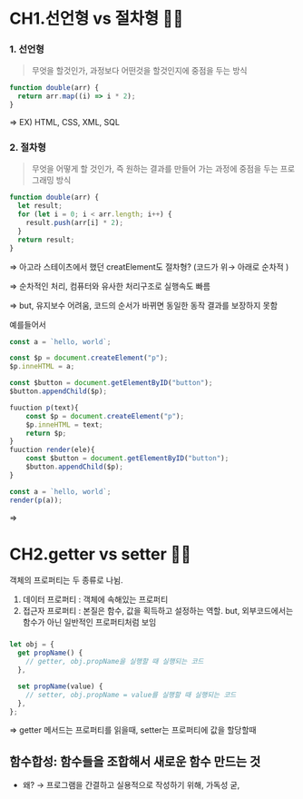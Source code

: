 # CH1.선언형 vs 절차형 💁🏻

### 1. 선언형

> 무엇을 할것인가, 과정보다 어떤것을 할것인지에 중점을 두는 방식

```jsx
function double(arr) {
  return arr.map((i) => i * 2);
}
```

⇒ EX) HTML, CSS, XML, SQL

### 2. 절차형

> 무엇을 어떻게 할 것인가, 즉 원하는 결과를 만들어 가는 과정에 중점을 두는 프로그래밍 방식

```jsx
function double(arr) {
  let result;
  for (let i = 0; i < arr.length; i++) {
    result.push(arr[i] * 2);
  }
  return result;
}
```

⇒ 아고라 스테이츠에서 했던 creatElement도 절차형? (코드가 위→ 아래로 순차적 )

⇒ 순차적인 처리, 컴퓨터와 유사한 처리구조로 실행속도 빠름

⇒ but, 유지보수 어려움, 코드의 순서가 바뀌면 동일한 동작 결과를 보장하지 못함

예를들어서

```jsx
const a = `hello, world`;

const $p = document.createElement("p");
$p.inneHTML = a;

const $button = document.getElementByID("button");
$button.appendChild($p);
```

```jsx
fuuction p(text){
	const $p = document.createElement("p");
	$p.inneHTML = text;
	return $p;
}
fuuction render(ele){
	const $button = document.getElementByID("button");
	$button.appendChild($p);
}

const a = `hello, world`;
render(p(a));
```

⇒

# CH2.getter vs setter 💁🏻

객체의 프로퍼티는 두 종류로 나뉨.

1. 데이터 프로퍼티 : 객체에 속해있는 프로퍼티
2. 접근자 프로퍼티 : 본질은 함수, 값을 획득하고 설정하는 역할. but, 외부코드에서는 함수가 아닌 일반적인 프로퍼티처럼 보임


###

```jsx
let obj = {
  get propName() {
    // getter, obj.propName을 실행할 때 실행되는 코드
  },

  set propName(value) {
    // setter, obj.propName = value를 실행할 때 실행되는 코드
  },
};
```

⇒ getter 메서드는 프로퍼티를 읽을때, setter는 프로퍼티에 값을 할당할때

## 함수합성: 함수들을 조합해서 새로운 함수 만드는 것

- 왜? → 프로그램을 간결하고 실용적으로 작성하기 위해, 가독성 굳,
